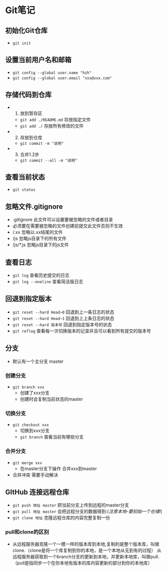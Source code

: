 # Git笔记

## 初始化Git仓库
- `git init`

## 设置当前用户名和邮箱
- `git config --global user.name "hzh"`
- `git config --global user.email "xxx@xxx.com"`

## 存储代码到仓库
- 1. 放到暂存区 
    - `git add ./README.md` 存放指定文件
    - `git add ./` 存放所有修改的文件
- 2. 存放到仓库
    - `git commit -m "说明"`
- 3. 合并1.2步 
    - `git commit --all -m "说明"`

## 查看当前状态
- `git status`

## 忽略文件.gitignore
- .gitignore 此文件可以设置要被忽略的文件或者目录
- 必须要在需要被忽略的文件创建前提交此文件否则不生效
- /.xx 忽略以.xx结尾的文件
- /js 忽略js目录下的所有文件
- /js/*.js 忽略js目录下的js文件

## 查看日志
- `git log` 查看历史提交的日志
- `git log --oneline` 查看简洁版日志

## 回退到指定版本
- `git reset --hard Head~0` 回退到上一条日志的状态
- `git reset --hard Head~1` 回退到上上条日志的状态
- `git reset --hard 版本号` 回退到指定版本号的状态
- `git reflog` 查看每一次切换版本的记录并且可以看到所有提交的版本号

## 分支
- 默认有一个主分支 master
### 创建分支
- `git branch xxx`
    - 创建了xxx分支
    - 创建时会复制当前状态的master
### 切换分支
- `git checkout xxx`
    - 切换到xxx分支
    - `git branch` 查看当前有哪些分支
### 合并分支
- `git merge xxx`
    - 在master分支下操作 合并xxx到master
- 合并冲突 需要手动解决

## GItHub 连接远程仓库
- `git push 地址 master` 把当前分支上传到远程的master分支
- `git pull 地址 master` 会把远程分支的数据得到:(*注意本地-要初始一个仓储!*)
- `git clone 地址` 克隆远程仓库的内容完整复制一份
### pull和clone的区别
- 从远程服务器克隆一个一模一样的版本库到本地,复制的是整个版本库，叫做clone.（clone是将一个库复制到你的本地，是一个本地从无到有的过程）
从远程服务器获取到一个branch分支的更新到本地，并更新本地库，叫做pull.（pull是指同步一个在你本地有版本的库内容更新的部分到你的本地库）
